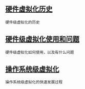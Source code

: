 ##  [硬件虚拟化历史](/share/virtualization/ying-jian-ji-xu-ni-hua.md)
    
    硬件级虚拟化的历史
    
##  [硬件级虚拟化使用和问题](/share/virtualization/ying-jian-ji-xu-ni-hua/ying-jian-ji-shi-yong-he-wen-ti.md)
    
    硬件级虚拟化如何使用，以及有什么问题
    
##  [操作系统级虚拟化](/share/virtualization/cao-zuo-xi-tong-ji-xu-ni-hua.md)

    操作系统级虚拟化的快速发展过程

